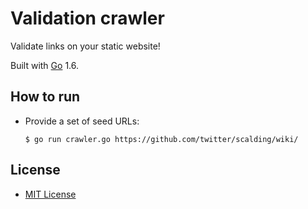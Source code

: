 Validation crawler
==================
Validate links on your static website!

Built with [Go](http://golang.org/) 1.6.

How to run
------------
- Provide a set of seed URLs:
  ```
  $ go run crawler.go https://github.com/twitter/scalding/wiki/
  ```

License
-------
- [MIT License](http://opensource.org/licenses/mit-license.php)
